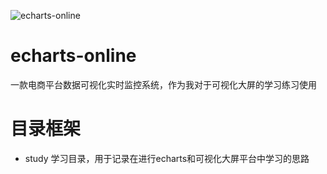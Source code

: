 ![echarts-online](https://socialify.git.ci/Abyssun/echarts-online/image?custom_description=%E4%B8%80%E6%AC%BE%E7%94%B5%E5%95%86%E5%B9%B3%E5%8F%B0%E6%95%B0%E6%8D%AE%E5%8F%AF%E8%A7%86%E5%8C%96%E5%AE%9E%E6%97%B6%E7%9B%91%E6%8E%A7%E7%B3%BB%E7%BB%9F&description=1&font=Source+Code+Pro&forks=1&issues=1&language=1&logo=https%3A%2F%2Fq2.qlogo.cn%2Fheadimg_dl%3Fdst_uin%3D2025353414%26spec%3D100%26t%3D1736226159094&name=1&owner=1&pattern=Brick+Wall&pulls=1&stargazers=1&theme=Light)

# echarts-online
一款电商平台数据可视化实时监控系统，作为我对于可视化大屏的学习练习使用

# 目录框架
 - study
    学习目录，用于记录在进行echarts和可视化大屏平台中学习的思路